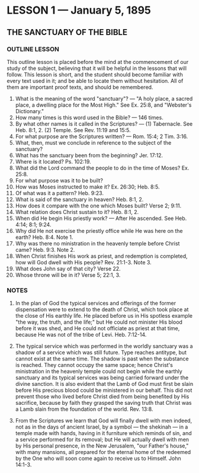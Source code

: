 # LESSON 1 — January 5, 1895

## THE SANCTUARY OF THE BIBLE

### OUTLINE LESSON

This outline lesson is placed before the mind at the commencement of our study of the subject, believing that it will be helpful in the lessons that will follow. This lesson is short, and the student should become familiar with every text used in it; and be able to locate them without hesitation. All of them are important proof texts, and should be remembered.

1. What is the meaning of the word "sanctuary"? — "A holy place, a sacred place, a dwelling place for the Most High." See Ex. 25:8, and "Webster's Dictionary."
2. How many times is this word used in the Bible? — 146 times.
3. By what other names is it called in the Scriptures? — (1) Tabernacle. See Heb. 8:1, 2. (2) Temple. See Rev. 11:19 and 15:5.
4. For what purpose are the Scriptures written? — Rom. 15:4; 2 Tim. 3:16.
5. What, then, must we conclude in reference to the subject of the sanctuary?
6. What has the sanctuary been from the beginning? Jer. 17:12.
7. Where is it located? Ps. 102:19.
8. What did the Lord command the people to do in the time of Moses? Ex. 25:8.
9. For what purpose was it to be built?
10. How was Moses instructed to make it? Ex. 26:30; Heb. 8:5.
11. Of what was it a pattern? Heb. 9:23.
12. What is said of the sanctuary in heaven? Heb. 8:1, 2.
13. How does it compare with the one which Moses built? Verse 2; 9:11.
14. What relation does Christ sustain to it? Heb. 8:1, 2.
15. When did He begin His priestly work? — After He ascended. See Heb. 4:14; 8:1; 9:24.
16. Why did He not exercise the priestly office while He was here on the earth? Heb. 8:4. Note 1.
17. Why was there no ministration in the heavenly temple before Christ came? Heb. 9:3. Note 2.
18. When Christ finishes His work as priest, and redemption is completed, how will God dwell with His people? Rev. 21:1-3. Note 3.
19. What does John say of that city? Verse 22.
20. Whose throne will be in it? Verse 5; 22:1, 3.

### NOTES

1. In the plan of God the typical services and offerings of the former dispensation were to extend to the death of Christ, which took place at the close of His earthly life. He placed before us in His spotless example "the way, the truth, and the life;" but He could not minister His blood before it was shed, and He could not officiate as priest at that time, because He was not of the tribe of Levi. Heb. 7:12-14.

2. The typical service which was performed in the worldly sanctuary was a shadow of a service which was still future. Type reaches antitype, but cannot exist at the same time. The shadow is past when the substance is reached. They cannot occupy the same space; hence Christ's ministration in the heavenly temple could not begin while the earthly sanctuary and its typical services was being carried forward under the divine sanction. It is also evident that the Lamb of God must first be slain before His precious blood could be ministered in our behalf. This did not prevent those who lived before Christ died from being benefited by His sacrifice, because by faith they grasped the saving truth that Christ was a Lamb slain from the foundation of the world. Rev. 13:8.

3. From the Scriptures we learn that God will finally dwell with men indeed, not as in the days of ancient Israel, by a symbol — the shekinah — in a temple made with hands, having in it furniture which reminds of sin, and a service performed for its removal; but He will actually dwell with men by His personal presence, in the New Jerusalem, "our Father's house," with many mansions, all prepared for the eternal home of the redeemed by the One who will soon come again to receive us to Himself. John 14:1-3.